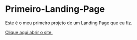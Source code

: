 # Primeiro-Landing-Page
 Este é o meu primeiro projeto de um Landing Page que eu fiz.

<a href="https://lmatheusloliveiral.github.io/Primeiro-Landing-Page/secondversion.html"> Clique aqui abrir o site.</a>